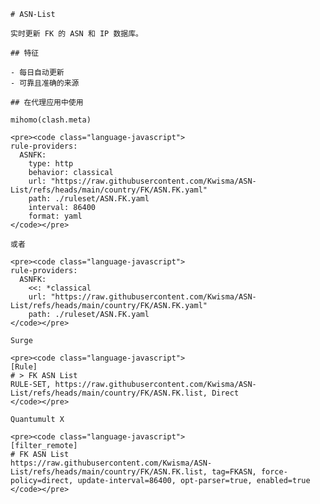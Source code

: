 
    # ASN-List
    
    实时更新 FK 的 ASN 和 IP 数据库。
    
    ## 特征
    
    - 每日自动更新
    - 可靠且准确的来源
    
    ## 在代理应用中使用
    
    mihomo(clash.meta)
   
    <pre><code class="language-javascript">
    rule-providers:
      ASNFK:
        type: http
        behavior: classical
        url: "https://raw.githubusercontent.com/Kwisma/ASN-List/refs/heads/main/country/FK/ASN.FK.yaml"
        path: ./ruleset/ASN.FK.yaml
        interval: 86400
        format: yaml
    </code></pre>

    或者

    <pre><code class="language-javascript">
    rule-providers:
      ASNFK:
        <<: *classical
        url: "https://raw.githubusercontent.com/Kwisma/ASN-List/refs/heads/main/country/FK/ASN.FK.yaml"
        path: ./ruleset/ASN.FK.yaml
    </code></pre>
    
    Surge
    
    <pre><code class="language-javascript">
    [Rule]
    # > FK ASN List
    RULE-SET, https://raw.githubusercontent.com/Kwisma/ASN-List/refs/heads/main/country/FK/ASN.FK.list, Direct
    </code></pre>
    
    Quantumult X
    
    <pre><code class="language-javascript">
    [filter_remote]
    # FK ASN List
    https://raw.githubusercontent.com/Kwisma/ASN-List/refs/heads/main/country/FK/ASN.FK.list, tag=FKASN, force-policy=direct, update-interval=86400, opt-parser=true, enabled=true
    </code></pre>
    